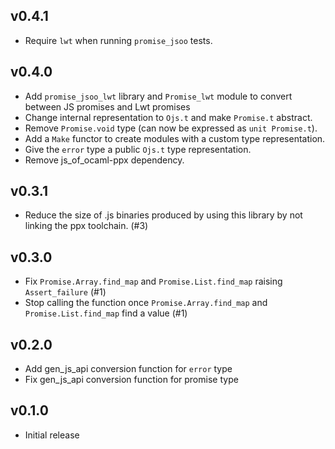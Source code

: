 ## v0.4.1

- Require `lwt` when running `promise_jsoo` tests.

## v0.4.0

- Add `promise_jsoo_lwt` library and `Promise_lwt` module to convert between JS
  promises and Lwt promises
- Change internal representation to `Ojs.t` and make `Promise.t` abstract.
- Remove `Promise.void` type (can now be expressed as `unit Promise.t`).
- Add a `Make` functor to create modules with a custom type representation.
- Give the `error` type a public `Ojs.t` type representation.
- Remove js_of_ocaml-ppx dependency.

## v0.3.1

- Reduce the size of .js binaries produced by using this library by not linking
  the ppx toolchain. (#3)

## v0.3.0

- Fix `Promise.Array.find_map` and `Promise.List.find_map` raising
  `Assert_failure` (#1)
- Stop calling the function once `Promise.Array.find_map` and
  `Promise.List.find_map` find a value (#1)

## v0.2.0

- Add gen_js_api conversion function for `error` type
- Fix gen_js_api conversion function for promise type

## v0.1.0

- Initial release
